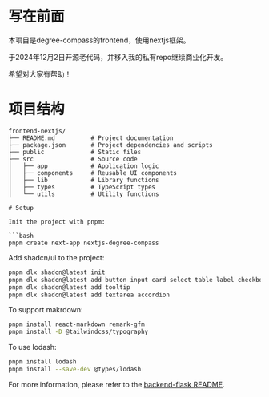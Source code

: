 # 写在前面

本项目是degree-compass的frontend，使用nextjs框架。

于2024年12月2日开源老代码，并移入我的私有repo继续商业化开发。

希望对大家有帮助！

# 项目结构
```
frontend-nextjs/
├── README.md          # Project documentation
├── package.json       # Project dependencies and scripts
├── public             # Static files
├── src                # Source code
│   ├── app            # Application logic
│   ├── components     # Reusable UI components
│   ├── lib            # Library functions
│   ├── types          # TypeScript types
│   └── utils          # Utility functions

# Setup

Init the project with pnpm:

```bash
pnpm create next-app nextjs-degree-compass
```

Add shadcn/ui to the project:

```bash
pnpm dlx shadcn@latest init
pnpm dlx shadcn@latest add button input card select table label checkbox
pnpm dlx shadcn@latest add tooltip
pnpm dlx shadcn@latest add textarea accordion
```

To support makrdown:

```bash
pnpm install react-markdown remark-gfm
pnpm install -D @tailwindcss/typography
```

To use lodash:

```bash
pnpm install lodash
pnpm install --save-dev @types/lodash
```

For more information, please refer to the [backend-flask README](https://github.com/0xMichaelRan/flask-degree-compass/blob/main/README.md).